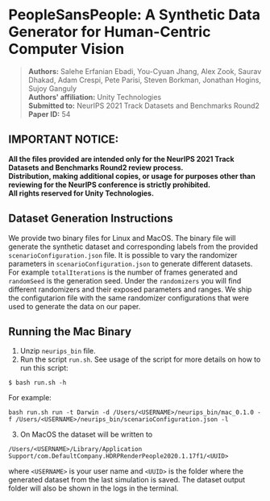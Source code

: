 # PeopleSansPeople: A Synthetic Data Generator for Human-Centric Computer Vision

> **Authors:** Salehe Erfanian Ebadi, You-Cyuan Jhang, Alex Zook, Saurav Dhakad, Adam Crespi, Pete Parisi, Steven Borkman, Jonathan Hogins, Sujoy Ganguly
> <br />
> **Authors' affiliation:** Unity Technologies
> <br />
> **Submitted to:** NeurIPS 2021 Track Datasets and Benchmarks Round2
> <br />
> **Paper ID:** 54


## IMPORTANT NOTICE:

**All the files provided are intended only for the NeurIPS 2021 Track Datasets and Benchmarks Round2 review process.**
<br />
**Distribution, making additional copies, or usage for purposes other than reviewing for the NeurIPS conference is strictly prohibited.**
<br />
**All rights reserved for Unity Technologies.**

## Dataset Generation Instructions

We provide two binary files for Linux and MacOS. The binary file will generate the synthetic dataset and corresponding labels from the provided `scenarioConfiguration.json` file.
It is possible to vary the randomizer parameters in `scenarioConfiguration.json` to generate different datasets. 
For example `totalIterations` is the number of frames generated and `randomSeed` is the generation seed.
Under the `randomizers` you will find different randomizers and their exposed parameters and ranges. We ship the configutarion file with the same randomizer configurations that were used to generate the data on our paper.

## Running the Mac Binary

1. Unzip `neurips_bin` file.
2. Run the script `run.sh`. See usage of the script for more details on how to run this script:

```
$ bash run.sh -h
```
For example:
```
bash run.sh run -t Darwin -d /Users/<USERNAME>/neurips_bin/mac_0.1.0 -f /Users/<USERNAME>/neurips_bin/scenarioConfiguration.json -l
```

3. On MacOS the dataset will be written to 
```
/Users/<USERNAME>/Library/Application Support/com.DefaultCompany.HDRPRenderPeople2020.1.17f1/<UUID>
```
where `<USERNAME>` is your user name and `<UUID>` is the folder where the generated dataset from the last simulation is saved.
The dataset output folder will also be shown in the logs in the terminal.

